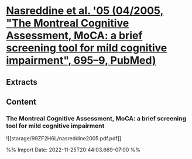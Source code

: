 # [**Nasreddine et al.** **'05** (04/2005, "The Montreal Cognitive Assessment, MoCA: a brief screening tool for mild cognitive impairment", 695–9, PubMed)](zotero://select/library/items/J7BAC47W)
## Extracts
## Content
### The Montreal Cognitive Assessment, MoCA: a brief screening tool for mild cognitive impairment
![[storage/99ZF2H6L/nasreddine2005.pdf.pdf]]


%% Import Date: 2022-11-25T20:44:03.669-07:00 %%
